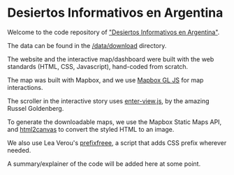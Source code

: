 # Desiertos Informativos en Argentina

Welcome to the code repository of ["Desiertos Informativos en Argentina"](https://desiertosinformativos.fopea.org/).

The data can be found in the [/data/download](https://github.com/desiertos/desiertos.github.io/tree/main/data/download) directory.

The website and the interactive map/dashboard were built with the web standards (HTML, CSS, Javascript), hand-coded from scratch. 

The map was built with Mapbox, and we use [Mapbox GL JS](https://github.com/mapbox/mapbox-gl-js/) for map interactions. 

The scroller in the interactive story uses [enter-view.js](https://github.com/russellgoldenberg/enter-view), by the amazing Russel Goldenberg.

To generate the downloadable maps, we use the Mapbox Static Maps API, and [html2canvas](https://html2canvas.hertzen.com/) to convert the styled HTML to an image.

We also use Lea Verou's [prefixfreee](https://github.com/LeaVerou/prefixfree/), a script that adds CSS prefix wherever needed.

A summary/explainer of the code will be added here at some point.


